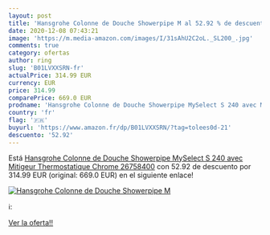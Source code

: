 ```yaml
---
layout: post
title: 'Hansgrohe Colonne de Douche Showerpipe M al 52.92 % de descuento'
date: 2020-12-08 07:43:21
image: 'https://m.media-amazon.com/images/I/31sAhU2C2oL._SL200_.jpg'
comments: true
category: ofertas
author: ring
slug: 'B01LVXXSRN-fr'
actualPrice: 314.99 EUR
currency: EUR
price: 314.99
comparePrice: 669.0 EUR
prodname: 'Hansgrohe Colonne de Douche Showerpipe MySelect S 240 avec Mitigeur Thermostatique Chrome 26758400'
country: 'fr'
flag: '🇫🇷'
buyurl: 'https://www.amazon.fr/dp/B01LVXXSRN/?tag=tolees0d-21'
descuento: '52.92'
---
```


Está [Hansgrohe Colonne de Douche Showerpipe MySelect S 240 avec Mitigeur Thermostatique Chrome 26758400](https://www.amazon.fr/dp/B01LVXXSRN/?tag=tolees0d-21) con 52.92 de descuento por 314.99 EUR (original: 669.0 EUR) en el siguiente enlace!

[![Hansgrohe Colonne de Douche Showerpipe M](https://m.media-amazon.com/images/I/31sAhU2C2oL._SL200_.jpg)](https://www.amazon.fr/dp/B01LVXXSRN/?tag=tolees0d-21)

ℹ️:


[Ver la oferta!!](https://www.amazon.fr/dp/B01LVXXSRN/?tag=tolees0d-21)
